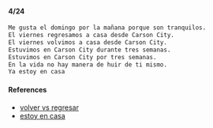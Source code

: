 
#### 4/24

```sh
Me gusta el domingo por la mañana porque son tranquilos.
El viernes regresamos a casa desde Carson City.
El viernes volvimos a casa desde Carson City.
Estuvimos en Carson City durante tres semanas.
Estuvimos en Carson City por tres semanas.
En la vida no hay manera de huir de ti mismo.
Ya estoy en casa
```

#### References

- [volver vs regresar](https://www.spanish.academy/blog/volver-vs-regresar-whats-the-difference-between-these-spanish-verbs/)
- [estoy en casa](https://www.quora.com/How-would-you-say-Im-home-in-Spanish)
